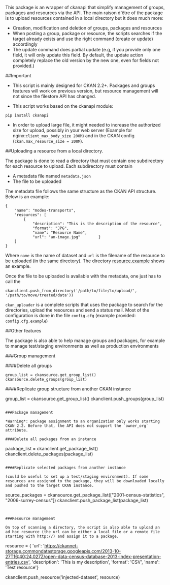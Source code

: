 This package is an wrapper of ckanapi that simplify management of groups, packages and resources via the API. The main raison d'être of the package is to upload resources contained in a local directory but it does much more:
- Creation, modification and deletion of groups, packages and resources
- When posting a group, package or resource, the scripts searches if the target already exists and use the right command (create or update) accordingly
- The update command does partial update (e.g, if you provide only one field, it will only update this field. By default, the update action completely replace the old version by the new one, even for fields not provided.)

##Important

- This script is mainly designed for CKAN 2.2+. Packages and groups features will work on previous version, but resource management will not since the filestore API has changed.

- This script works based on the ckanapi module: 

```
pip install ckanapi
```

- In order to upload large file, it might needed to increase the authorized size for upload, possibly in your web server (Example for nginx:`client_max_body_size 200M`) and in the CKAN config (`ckan.max_resource_size = 200M`). 

##Uploading a resource from a local directory.


The package is done to read a directory that must contain one subdirectory for each resource to upload. Each subdirectory must contain

- A metadata file named `metadata.json`
- The file to be uploaded

The metadata file follows the same structure as the CKAN API structure. Below is an example:

```
{
    "name": "modes-transports",
    "resources": [
        {
            "description": "This is the description of the resource",
            "format": "JPG",
            "name": "Resource Name",
            "url": "an-image.jpg"        }
    ]
}
```

Where `name` is the name of dataset and `url` is the filename of the resource to be uploaded (in the same directory). The directory [resource.example](./resource.example) shows an example.

Once the file to be uploaded is available with the metadata, one just has to call the 

```
ckanclient.push_from_directory('/path/to/file/to/upload/', '/path/to/move/treated/data'))
```

`ckan_uploader` is a complete scripts that uses the package to search for the directories, upload the resources and send a status mail. Most of the configuration is done in the file `config.cfg` (example provided: `config.cfg.example`)

##Other features

The package is also able to help manage groups and packages, for example to manage test/staging environments as well as production environments


###Group management

####Delete all groups

```
group_list = ckansource.get_group_list()
ckansource.delete_groups(group_list)

```

####Replicate group structure from another CKAN instance

group_list = ckansource.get_group_list()
ckanclient.push_groups(group_list)

```

###Package management

*Warning*: package assignment to an organization only works starting CKAN 2.2. Before that, the API does not support the `owner_org` attribute.

####Delete all packages from an instance

```
package_list = ckanclient.get_package_list()
ckanclient.delete_packages(package_list)
```

####Replicate selected packages from another instance 

(could be useful to set up a test/staging environment). If some resources are assigned to the package, they will be downloaded locally and pushed to the target CKAN instance.

```
source_packages = ckansource.get_package_list(["2001-census-statistics", "2006-surrey-census"])
ckanclient.push_package_list(package_list)

```


###Resource management

On top of scanning a directory, the script is also able to upload an ad hoc resource (the url can be either a local file or a remote file starting with http://) and assign it to a package.

```
resource = {
	'url': 'https://ckannet-storage.commondatastorage.googleapis.com/2013-10-27T16:40:24.027Z/open-data-census-database-2013-index-presentation-entries.csv', 
	'description': 'This is my description', 
	'format': 'CSV', 
	'name': 'Test resource'}

ckanclient.push_resource('injected-dataset', resource)

```
